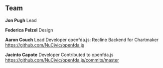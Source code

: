 Team
----

**Jon Pugh**
Lead

**Federica Pelzel**
Design

**Aaron Couch**
Lead Developer
openfda.js: Recline Backend for Chartmaker
https://github.com/NuCivic/openfda.js

**Jacinto Capote**
Developer
Contributed to openfda.js
https://github.com/NuCivic/openfda.js/commits/master

